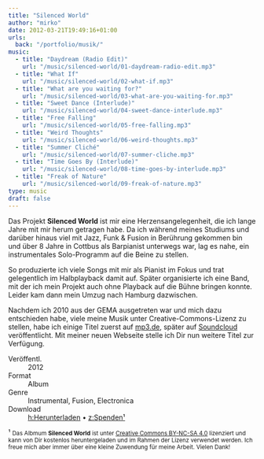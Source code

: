 ```yaml
---
title: "Silenced World"
author: "mirko"
date: 2012-03-21T19:49:16+01:00
urls:
  back: "/portfolio/musik/"
music:
  - title: "Daydream (Radio Edit)"
    url: "/music/silenced-world/01-daydream-radio-edit.mp3"
  - title: "What If"
    url: "/music/silenced-world/02-what-if.mp3"
  - title: "What are you waiting for?"
    url: "/music/silenced-world/03-what-are-you-waiting-for.mp3"
  - title: "Sweet Dance (Interlude)"
    url: "/music/silenced-world/04-sweet-dance-interlude.mp3"
  - title: "Free Falling"
    url: "/music/silenced-world/05-free-falling.mp3"
  - title: "Weird Thoughts"
    url: "/music/silenced-world/06-weird-thoughts.mp3"
  - title: "Summer Cliché"
    url: "/music/silenced-world/07-summer-cliche.mp3"
  - title: "Time Goes By (Interlude)"
    url: "/music/silenced-world/08-time-goes-by-interlude.mp3"
  - title: "Freak of Nature"
    url: "/music/silenced-world/09-freak-of-nature.mp3"
type: music
draft: false
---
```


Das Projekt **Silenced World** ist mir eine Herzensangelegenheit, die ich lange Jahre mit mir herum getragen habe. Da ich während meines Studiums und darüber hinaus viel mit Jazz, Funk & Fusion in Berührung gekommen bin und über 8 Jahre in Cottbus als Barpianist unterwegs war, lag es nahe, ein instrumentales Solo-Programm auf die Beine zu stellen.

So produzierte ich viele Songs mit mir als Pianist im Fokus und trat gelegentlich im Halbplayback damit auf. Später organisierte ich eine Band, mit der ich mein Projekt auch ohne Playback auf die Bühne bringen konnte. Leider kam dann mein Umzug nach Hamburg dazwischen.

Nachdem ich 2010 aus der GEMA ausgetreten war und mich dazu entschieden habe, viele meine Musik unter Creative-Commons-Lizenz zu stellen, habe ich einige Titel zuerst auf [mp3.de](https://www.mp3.de), später auf [Soundcloud](https://soundcloud.com/mirkoschubert/sets/silenced-world-1) veröffentlicht. Mit meiner neuen Webseite stelle ich Dir nun weitere Titel zur Verfügung.

<dl>
  <dt>Veröffentl.</dt><dd>2012</dd>
  <dt>Format</dt><dd>Album</dd>
  <dt>Genre</dt><dd>Instrumental, Fusion, Electronica</dd>
  <dt>Download</dt><dd><a accesskey="h" href="/music/silenced-world/silenced-world-mirko-schubert.zip">h:Herunterladen</a> &bull; <a accesskey="z" href="https://www.paypal.me/mirkoschubert/5" title="Unterstütze mich!" target="_blank">z:Spenden&sup1;</a></dd>
</dl>

&sup1; <small>Das Albmum **Silenced World** ist unter [Creative Commons BY-NC-SA 4.0](https://creativecommons.org/licenses/by-nc-sa/4.0/) lizenziert und kann von Dir kostenlos heruntergeladen und im Rahmen der Lizenz verwendet werden. Ich freue mich aber immer über eine kleine Zuwendung für meine Arbeit. Vielen Dank!</small>